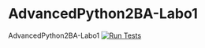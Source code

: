 # AdvancedPython2BA-Labo1
AdvancedPython2BA-Labo1
[![Run Tests](https://github.com/Protagoniste/AdvancedPython2BA-Labo1/actions/workflows/test.yml/badge.svg)](https://github.com/Protagoniste/AdvancedPython2BA-Labo1/actions/workflows/test.yml)